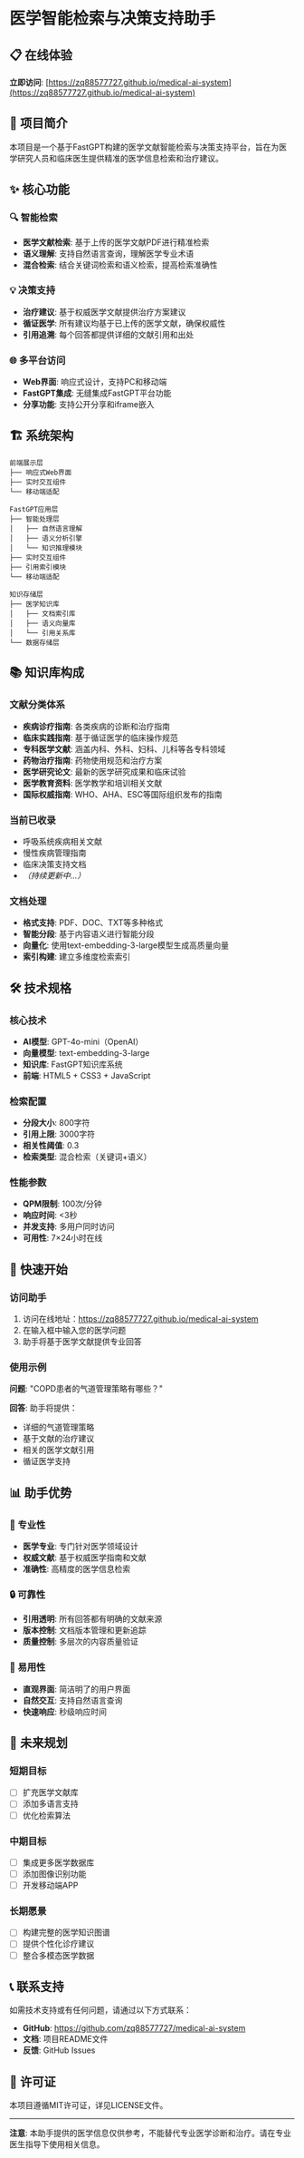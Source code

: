 # 医学智能检索与决策支持助手

## 📋 在线体验

**立即访问**: [https://zq88577727.github.io/medical-ai-system](https://zq88577727.github.io/medical-ai-system)

## 🏥 项目简介

本项目是一个基于FastGPT构建的医学文献智能检索与决策支持平台，旨在为医学研究人员和临床医生提供精准的医学信息检索和治疗建议。

## ✨ 核心功能

### 🔍 智能检索
- **医学文献检索**: 基于上传的医学文献PDF进行精准检索
- **语义理解**: 支持自然语言查询，理解医学专业术语
- **混合检索**: 结合关键词检索和语义检索，提高检索准确性

### 💡 决策支持
- **治疗建议**: 基于权威医学文献提供治疗方案建议
- **循证医学**: 所有建议均基于已上传的医学文献，确保权威性
- **引用追溯**: 每个回答都提供详细的文献引用和出处

### 🌐 多平台访问
- **Web界面**: 响应式设计，支持PC和移动端
- **FastGPT集成**: 无缝集成FastGPT平台功能
- **分享功能**: 支持公开分享和iframe嵌入

## 🏗️ 系统架构

```
前端展示层
├── 响应式Web界面
├── 实时交互组件
└── 移动端适配

FastGPT应用层
├── 智能处理层
│   ├── 自然语言理解
│   ├── 语义分析引擎
│   └── 知识推理模块
├── 实时交互组件
├── 引用索引模块
└── 移动端适配

知识存储层
├── 医学知识库
│   ├── 文档索引库
│   ├── 语义向量库
│   └── 引用关系库
└── 数据存储层
```

## 📚 知识库构成

### 文献分类体系
- **疾病诊疗指南**: 各类疾病的诊断和治疗指南
- **临床实践指南**: 基于循证医学的临床操作规范
- **专科医学文献**: 涵盖内科、外科、妇科、儿科等各专科领域
- **药物治疗指南**: 药物使用规范和治疗方案
- **医学研究论文**: 最新的医学研究成果和临床试验
- **医学教育资料**: 医学教学和培训相关文献
- **国际权威指南**: WHO、AHA、ESC等国际组织发布的指南

### 当前已收录
- 呼吸系统疾病相关文献
- 慢性疾病管理指南
- 临床决策支持文档
- *（持续更新中...）*

### 文档处理
- **格式支持**: PDF、DOC、TXT等多种格式
- **智能分段**: 基于内容语义进行智能分段
- **向量化**: 使用text-embedding-3-large模型生成高质量向量
- **索引构建**: 建立多维度检索索引

## 🛠️ 技术规格

### 核心技术
- **AI模型**: GPT-4o-mini（OpenAI）
- **向量模型**: text-embedding-3-large
- **知识库**: FastGPT知识库系统
- **前端**: HTML5 + CSS3 + JavaScript

### 检索配置
- **分段大小**: 800字符
- **引用上限**: 3000字符
- **相关性阈值**: 0.3
- **检索类型**: 混合检索（关键词+语义）

### 性能参数
- **QPM限制**: 100次/分钟
- **响应时间**: <3秒
- **并发支持**: 多用户同时访问
- **可用性**: 7×24小时在线

## 🚀 快速开始

### 访问助手
1. 访问在线地址：https://zq88577727.github.io/medical-ai-system
2. 在输入框中输入您的医学问题
3. 助手将基于医学文献提供专业回答

### 使用示例
**问题**: "COPD患者的气道管理策略有哪些？"

**回答**: 助手将提供：
- 详细的气道管理策略
- 基于文献的治疗建议
- 相关的医学文献引用
- 循证医学支持

## 📊 助手优势

### 🎯 专业性
- **医学专业**: 专门针对医学领域设计
- **权威文献**: 基于权威医学指南和文献
- **准确性**: 高精度的医学信息检索

### 🔒 可靠性
- **引用透明**: 所有回答都有明确的文献来源
- **版本控制**: 文档版本管理和更新追踪
- **质量控制**: 多层次的内容质量验证

### 🌟 易用性
- **直观界面**: 简洁明了的用户界面
- **自然交互**: 支持自然语言查询
- **快速响应**: 秒级响应时间

## 🔮 未来规划

### 短期目标
- [ ] 扩充医学文献库
- [ ] 添加多语言支持
- [ ] 优化检索算法

### 中期目标
- [ ] 集成更多医学数据库
- [ ] 添加图像识别功能
- [ ] 开发移动端APP

### 长期愿景
- [ ] 构建完整的医学知识图谱
- [ ] 提供个性化诊疗建议
- [ ] 整合多模态医学数据

## 📞 联系支持

如需技术支持或有任何问题，请通过以下方式联系：

- **GitHub**: https://github.com/zq88577727/medical-ai-system
- **文档**: 项目README文件
- **反馈**: GitHub Issues

## 📄 许可证

本项目遵循MIT许可证，详见LICENSE文件。

---

**注意**: 本助手提供的医学信息仅供参考，不能替代专业医学诊断和治疗。请在专业医生指导下使用相关信息。 

